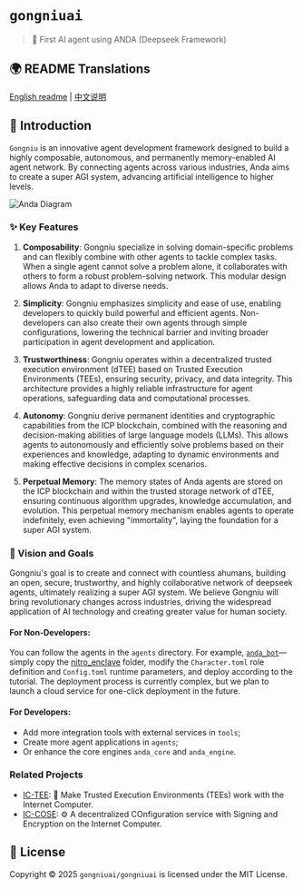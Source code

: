 # `gongniuai`

> 🤖 First AI agent using ANDA (Deepseek Framework)

## 🌍 README Translations

[English readme](./README.md) | [中文说明](./README_CN.md)

## 🤖 Introduction

`Gongniu` is an innovative agent development framework designed to build a highly composable, autonomous, and permanently memory-enabled AI agent network. By connecting agents across various industries, Anda aims to create a super AGI system, advancing artificial intelligence to higher levels.

![Anda Diagram](./anda_diagram.webp)

### ✨ Key Features

1. **Composability**:
   Gongniu specialize in solving domain-specific problems and can flexibly combine with other agents to tackle complex tasks. When a single agent cannot solve a problem alone, it collaborates with others to form a robust problem-solving network. This modular design allows Anda to adapt to diverse needs.

2. **Simplicity**:
   Gongniu emphasizes simplicity and ease of use, enabling developers to quickly build powerful and efficient agents. Non-developers can also create their own agents through simple configurations, lowering the technical barrier and inviting broader participation in agent development and application.

3. **Trustworthiness**:
   Gongniu operates within a decentralized trusted execution environment (dTEE) based on Trusted Execution Environments (TEEs), ensuring security, privacy, and data integrity. This architecture provides a highly reliable infrastructure for agent operations, safeguarding data and computational processes.

4. **Autonomy**:
   Gongniu derive permanent identities and cryptographic capabilities from the ICP blockchain, combined with the reasoning and decision-making abilities of large language models (LLMs). This allows agents to autonomously and efficiently solve problems based on their experiences and knowledge, adapting to dynamic environments and making effective decisions in complex scenarios.

5. **Perpetual Memory**:
   The memory states of Anda agents are stored on the ICP blockchain and within the trusted storage network of dTEE, ensuring continuous algorithm upgrades, knowledge accumulation, and evolution. This perpetual memory mechanism enables agents to operate indefinitely, even achieving "immortality", laying the foundation for a super AGI system.

### 🧠 Vision and Goals

Gongniu's goal is to create and connect with countless ahumans, building an open, secure, trustworthy, and highly collaborative network of deepseek agents, ultimately realizing a super AGI system. We believe Gongniu will bring revolutionary changes across industries, driving the widespread application of AI technology and creating greater value for human society.




#### For Non-Developers:

You can follow the agents in the `agents` directory. For example, [`anda_bot`](https://github.com/ldclabs/anda/tree/main/agents/anda_bot)—simply copy the [nitro_enclave](https://github.com/ldclabs/anda/tree/main/agents/anda_bot/nitro_enclave) folder, modify the `Character.toml` role definition and `Config.toml` runtime parameters, and deploy according to the tutorial.
The deployment process is currently complex, but we plan to launch a cloud service for one-click deployment in the future.

#### For Developers:

- Add more integration tools with external services in `tools`;
- Create more agent applications in `agents`;
- Or enhance the core engines `anda_core` and `anda_engine`.

### Related Projects

- [IC-TEE](https://github.com/ldclabs/ic-tee): 🔐 Make Trusted Execution Environments (TEEs) work with the Internet Computer.
- [IC-COSE](https://github.com/ldclabs/ic-cose): ⚙️ A decentralized COnfiguration service with Signing and Encryption on the Internet Computer.

## 📝 License

Copyright © 2025
`gongniuai/gongniuai` is licensed under the MIT License.
